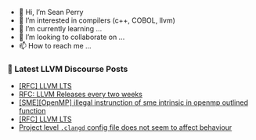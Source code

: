 - 👋 Hi, I’m Sean Perry
- 👀 I’m interested in compilers (c++, COBOL, llvm)
- 🌱 I’m currently learning ...
- 💞️ I’m looking to collaborate on ...
- 📫 How to reach me ...

<!---
s66perry/s66perry is a ✨ special ✨ repository because its `README.md` (this file) appears on your GitHub profile.
You can click the Preview link to take a look at your changes.
--->
### 📕 Latest LLVM Discourse Posts

<!-- DISCOURSE-LLVM:START -->
- [[RFC] LLVM LTS](https://discourse.llvm.org/t/rfc-llvm-lts/84049?page=2#post_40)
- [RFC: LLVM Releases every two weeks](https://discourse.llvm.org/t/rfc-llvm-releases-every-two-weeks/84245#post_3)
- [[SME][OpenMP] illegal instrunction of sme intrinsic in openmp outlined function](https://discourse.llvm.org/t/sme-openmp-illegal-instrunction-of-sme-intrinsic-in-openmp-outlined-function/84251#post_1)
- [[RFC] LLVM LTS](https://discourse.llvm.org/t/rfc-llvm-lts/84049?page=2#post_39)
- [Project level `.clangd` config file does not seem to affect behaviour](https://discourse.llvm.org/t/project-level-clangd-config-file-does-not-seem-to-affect-behaviour/84203#post_8)
<!-- DISCOURSE-LLVM:END -->
